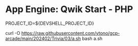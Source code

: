 # App Engine: Qwik Start - PHP
PROJECT_ID=${DEVSHELL_PROJECT_ID}

curl -O https://raw.githubusercontent.com/ytono/gcp-arcade/main/202402/Trivia/03/a.sh
bash a.sh
